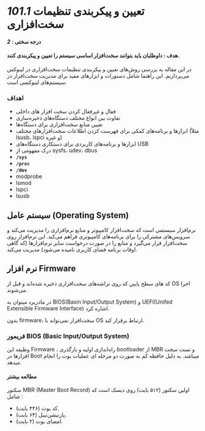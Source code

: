 # _101.1_ تعیین و پیکربندی تنظیمات سخت‌افزاری

#### درجه سختی : _2_
#### هدف : داوطلبان باید بتوانند سخت‌افزار اساسی سیستم را تعیین و پیکربندی کنند.

در این مقاله به بررسی روش‌های تعیین و پیکربندی تنظیمات سخت‌افزاری در لینوکس می‌پردازیم. این راهنما شامل دستورات و ابزارهای مفید برای مدیریت سخت‌افزار در سیستم‌های لینوکسی است.

### اهداف

- فعال و غیرفعال کردن سخت افزار های داخلی
- تفاوت بین انواع مختلف دستگاه‌های ذخیره‌سازی
- تعیین منابع سخت‌افزاری برای دستگاه‌ها
- ابزارها و برنامه‌های کمکی برای فهرست کردن اطلاعات سخت‌افزارهای مختلف (مثلاً lsusb، lspci و غیره)
- ابزارها و برنامه‌های کاربردی برای دستکاری دستگاه‌های USB
- درک مفهومی از sysfs، udev، dbus
- **`/sys`**
- **`/proc`**
- **`/dev`**
- modprobe
- lsmod
- lspci
- lsusb

## سیستم عامل (Operating System)

نرم‌افزار سیستمی است که سخت‌افزار کامپیوتر و منابع نرم‌افزاری را مدیریت می‌کند و سرویس‌های مشترکی را برای برنامه‌های کامپیوتری فراهم می‌کند. این نرم‌افزار روی سخت‌افزار قرار می‌گیرد و منابع را در صورت درخواست سایر نرم‌افزارها (که گاهی اوقات برنامه فضای کاربری نامیده می‌شود) مدیریت می‌کند.

## نرم افزار Firmware

کد های سطح پایین که روی تراشه‌های سخت‌افزاری ذخیره شده‌اند و قبل از OS اجرا می‌شوند.

در مادربرد میتوان به BIOS(Basin Input/Output System) و UEFI(Unifed Extensible Firmware Interface) اشاره کرد.

بدون firmware، سخت‌افزار نمی‌تواند با OS ارتباط برقرار کند.

### فریمور BIOS (Basic Input/Output System)

وظیفه این Firmware ، راه‌اندازی اولیه و بارگذری bootloader از MBR و تست سخت افزارها در Boot میباشد.
به دلیل حافظه کم به صورت دو مرحله ای عملیات بوت را انجام میدهد.


#### مطالعه بیشتر

سکتور MBR (Master Boot Record) اولین سکتور (۵۱۲ بایت) روی دیسک است که شامل :

- کد بوت (۴۴۶ بایت).
- پارتیشن‌تیبل (۶۴ بایت).
- امضای بوت (۲ بایت).



